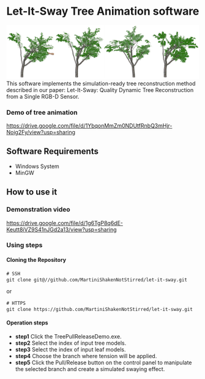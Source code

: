 <h1><center>Let-It-Sway Tree Animation software</center> </h1>
<img src="images/demo.png" alt="mainui" width="1080"/> <br>
This software implements the simulation-ready tree reconstruction method described in our paper: Let-It-Sway: Quality Dynamic Tree Reconstruction from a Single RGB-D Sensor.

 ### Demo of tree animation

 https://drive.google.com/file/d/1YbqonMmZm0NDUtfRnbQ3mHjr-Noig2Fy/view?usp=sharing
 
 <h2> Software Requirements </h2>

- Windows System
- MinGW

<h2>How to use it </h2>


### Demonstration video

https://drive.google.com/file/d/1g6TgP8q6dE-Keutt8iVZ9S41nJGd2a13/view?usp=sharing

### Using steps
#### Cloning the Repository

```shell
# SSH                                                                       
git clone git@//github.com/MartiniShakenNotStirred/let-it-sway.git
```
or
```shell
# HTTPS
git clone https://github.com/MartiniShakenNotStirred/let-it-sway.git
```
#### Operation steps
- <b>step1</b>  Click the TreePullReleaseDemo.exe.
- <b>step2</b>  Select the index of input tree models.
- <b>step3</b>  Select the index of input leaf models.
- <b>step4</b>  Choose the branch where tension will be applied.
- <b>step5</b>  Click the Pull/Release button on the control panel to manipulate the selected branch and create a simulated swaying effect.
